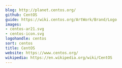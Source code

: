 ```yaml
---
blog: http://planet.centos.org/
github: CentOS
guide: https://wiki.centos.org/ArtWork/Brand/Logo
images:
- centos-ar21.svg
- centos-icon.svg
logohandle: centos
sort: centos
title: CentOS
website: https://www.centos.org/
wikipedia: https://en.wikipedia.org/wiki/CentOS
---
```

